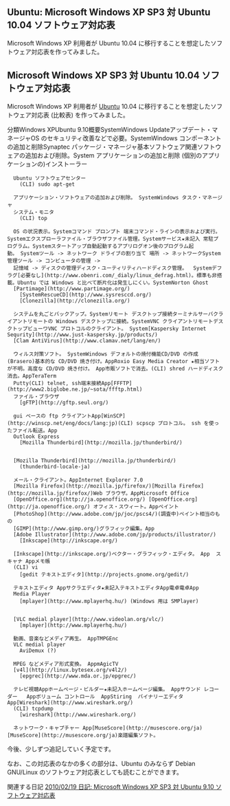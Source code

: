 ## Ubuntu: Microsoft Windows XP SP3 対 Ubuntu 10.04 ソフトウェア対応表

Microsoft Windows XP 利用者が Ubuntu 10.04 に移行することを想定したソフトウェア対応表を作ってみました。






## Microsoft Windows XP SP3 対 Ubuntu 10.04 ソフトウェア対応表


Microsoft Windows XP 利用者が [Ubuntu](http://www.igapyon.jp/igapyon/diary/keyword/ubuntu.html) 10.04 に移行することを想定したソフトウェア対応表
(比較表) を作ってみました。

分類Windows XPUbuntu 9.10概要SystemWindows Updateアップデート・マネージャOS のセキュリティ改善などで必要。SystemWindows コンポーネントの追加と削除Synaptec パッケージ・マネージャ基本ソフトウェア関連ソフトウェアの追加および削除。System
      アプリケーションの追加と削除
        (個別のアプリケーションの)インストーラー
      
      
      Ubuntu ソフトウェアセンター
        (CLI) sudo apt-get
      
      アプリケーション・ソフトウェアの追加および削除。 SystemWindows タスク・マネージャ 
      システム・モニタ
        (CLI) top
      
      OS の状況表示。Systemコマンド プロンプト 端末コマンド・ラインの表示および実行。Systemエクスプローラファイル・ブラウザファイル管理。Systemサービス★未記入 常駐プログラム。Systemスタートアップ自動起動するアプリログオン後のプログラム起動。 Systemツール -> ネットワーク ドライブの割り当て 場所 -> ネットワークSystem管理ツール -> コンピュータの管理 ->
      記憶域 -> ディスクの管理ディスク・ユーティリティハードディスク管理。  Systemデフラグ[必要なし](http://www.obenri.com/_dialy/linux_defrag.html)。標準も非搭載。Ubuntu では Windows と比べて断片化は発生しにくい。SystemNorton Ghost
      [Partimage](http://www.partimage.org/)
        [SystemRescueCD](http://www.sysresccd.org/)
        [Clonezilla](http://clonezilla.org/)
      
      システムを丸ごとバックアップ。Systemリモート デスクトップ接続ターミナルサーバクライアントリモートの Windows デスクトップに接続。SystemVNC クライアントリモートデスクトップビューワVNC プロトコルのクライアント。 System[Kaspersky Internet Sequrity](http://www.just-kaspersky.jp/products/)
      [Clam AntiVirus](http://www.clamav.net/lang/en/)
      
      ウィルス対策ソフト。 SystemWindows デフォルトの焼付機能CD/DVD の作成 (Brasero)基本的な CD/DVD 焼き付け。AppRoxio Easy Media Creator ★相当ソフトが不明。高度な CD/DVD 焼き付け。 App市販ソフトで消去。(CLI) shred ハードディスク消去。AppTeraTerm
      Putty(CLI) telnet, ssh端末接続App[FFFTP](http://www2.biglobe.ne.jp/~sota/ffftp.html)
      ファイル・ブラウザ
        [gFTP](http://gftp.seul.org/)
      
      gui ベースの ftp クライアントApp[WinSCP](http://winscp.net/eng/docs/lang:jp)(CLI) scpscp プロトコル。 ssh を使ったファイル転送。App
      Outlook Express
        [Mozilla Thunderbird](http://mozilla.jp/thunderbird/)
      
      
      [Mozilla Thunderbird](http://mozilla.jp/thunderbird/)
        (thunderbird-locale-ja)
      
      メール・クライアント。AppInternet Explorer 7.0
      [Mozilla Firefox](http://mozilla.jp/firefox/)[Mozilla Firefox](http://mozilla.jp/firefox/)Web ブラウザ。AppMicrosoft Office
      [OpenOffice.org](http://ja.openoffice.org/) [OpenOffice.org](http://ja.openoffice.org/) オフィス・スウィート。Appペイント
      [PhotoShop](http://www.adobe.com/jp/joc/pscs4/)(調査中)ペイント相当のもの
      [GIMP](http://www.gimp.org/)グラフィック編集。App
      [Adobe Illustrator](http://www.adobe.com/jp/products/illustrator/)
        [Inkscape](http://inkscape.org/) 
      
      [Inkscape](http://inkscape.org/)ベクター・グラフィック・エディタ。 App  スキャナ Appメモ帳
      (CLI) vi
        [gedit テキストエディタ](http://projects.gnome.org/gedit/)
      
      テキストエディタ Appサクラエディタ★未記入テキストエディタApp電卓電卓App
      Media Player
        [mplayer](http://www.mplayerhq.hu/) (Windows 用は SMPlayer)
      
      
      [VLC medial player](http://www.videolan.org/vlc/)
        [mplayer](http://www.mplayerhq.hu/)
      
      動画、音楽などメディア再生。 AppTMPGEnc
      VLC medial player
        AviDemux (?)
      
      MPEG などメディア形式変換。 AppmAgicTV
      [v4l](http://linux.bytesex.org/v4l2/)
        [epgrec](http://www.mda.or.jp/epgrec/)
      
      テレビ視聴Appホームページ・ビルダー★未記入ホームページ編集。 Appサウンド レコーダー   Appボリューム コントロール  AppStiring  バイナリーエディタApp[Wireshark](http://www.wireshark.org/)
      (CLI) tcpdump
        [wireshark](http://www.wireshark.org/)
      
      ネットワーク・キャプチャー App[MuseScore](http://musescore.org/ja)[MuseScore](http://musescore.org/ja)楽譜編集ソフト。 


今後、少しずつ追記していく予定です。

なお、この対応表のなかの多くの部分は、Ubuntu のみならず Debian GNU/Linux のソフトウェア対応表としても読むことができます。

関連する日記
[2010/02/19 日記: Microsoft Windows XP SP3 対 Ubuntu 9.10 ソフトウェア対応表](ig100219.html)